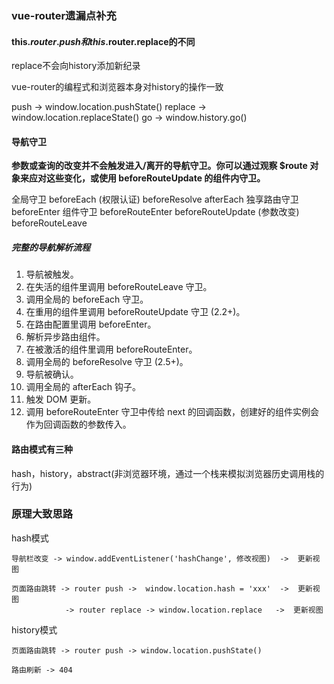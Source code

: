 ### vue-router遗漏点补充

#### this.$router.push 和 this.$router.replace的不同
replace不会向history添加新纪录

vue-router的编程式和浏览器本身对history的操作一致

push -> window.location.pushState()
replace -> window.location.replaceState()
go ->  window.history.go()


#### 导航守卫

**参数或查询的改变并不会触发进入/离开的导航守卫。你可以通过观察 $route 对象来应对这些变化，或使用 beforeRouteUpdate 的组件内守卫。**

全局守卫
    beforeEach  (权限认证)
    beforeResolve
    afterEach
独享路由守卫
    beforeEnter
组件守卫
    beforeRouteEnter
    beforeRouteUpdate (参数改变)
    beforeRouteLeave

##### 完整的导航解析流程
1. 导航被触发。
2. 在失活的组件里调用 beforeRouteLeave 守卫。
3. 调用全局的 beforeEach 守卫。
4. 在重用的组件里调用 beforeRouteUpdate 守卫 (2.2+)。
5. 在路由配置里调用 beforeEnter。
6. 解析异步路由组件。
7. 在被激活的组件里调用 beforeRouteEnter。
8. 调用全局的 beforeResolve 守卫 (2.5+)。
9. 导航被确认。
10. 调用全局的 afterEach 钩子。
11. 触发 DOM 更新。
12. 调用 beforeRouteEnter 守卫中传给 next 的回调函数，创建好的组件实例会作为回调函数的参数传入。
#### 路由模式有三种
hash，history，abstract(非浏览器环境，通过一个栈来模拟浏览器历史调用栈的行为)

### 原理大致思路

hash模式

    导航栏改变 -> window.addEventListener('hashChange', 修改视图)  ->  更新视图

    页面路由跳转 -> router push ->  window.location.hash = 'xxx'  ->  更新视图
                -> router replace -> window.location.replace   ->  更新视图

history模式

    页面路由跳转 -> router push -> window.location.pushState()
    
    路由刷新 -> 404
